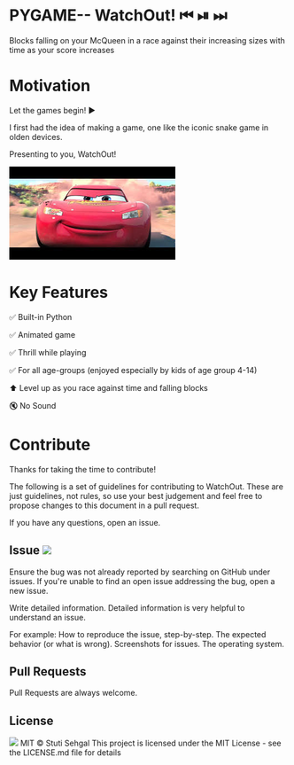 # PYGAME-- WatchOut!  ⏮ ⏯ ⏭
Blocks falling on your McQueen in a race against their increasing sizes with time as your score increases

# Motivation
Let the games begin! ▶

I first had the idea of making a game, one like the iconic snake game in olden devices. 

Presenting to you, WatchOut!

<img src="car_dodge.jfif">

# Key Features
✅ Built-in Python

✅ Animated game 

✅ Thrill while playing

✅ For all age-groups (enjoyed especially by kids of age group 4-14)

⬆  Level up as you race against time and falling blocks 

🔇 No Sound 

# Contribute
Thanks for taking the time to contribute!

The following is a set of guidelines for contributing to WatchOut. These are just guidelines, not rules, so use your best judgement and feel free to propose changes to this document in a pull request.

If you have any questions, open an issue.

## Issue <img src="https://img.shields.io/github/issues/stutisehgal/WATCH-OUT-Pygame-">
Ensure the bug was not already reported by searching on GitHub under issues. If you're unable to find an open issue addressing the bug, open a new issue.

Write detailed information. Detailed information is very helpful to understand an issue.

For example: How to reproduce the issue, step-by-step. 
The expected behavior (or what is wrong). 
Screenshots for issues. 
The operating system.

## Pull Requests
Pull Requests are always welcome.

## License 
<img src="https://img.shields.io/github/license/stutisehgal/Machine-Learning-Project">
MIT © Stuti Sehgal This project is licensed under the MIT License - see the LICENSE.md file for details
